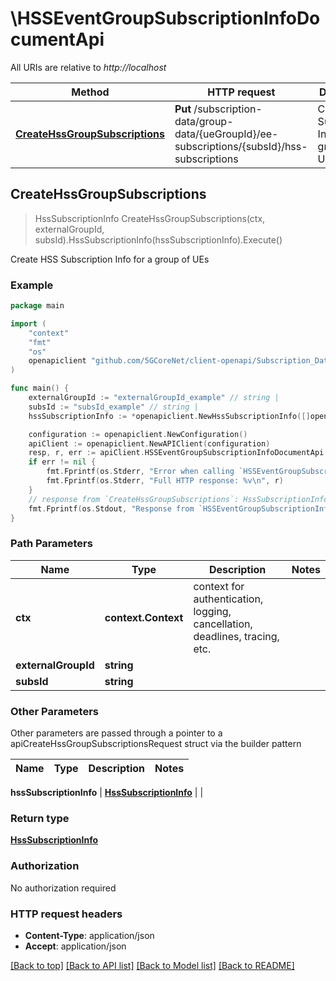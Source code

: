 # \HSSEventGroupSubscriptionInfoDocumentApi

All URIs are relative to *http://localhost*

Method | HTTP request | Description
------------- | ------------- | -------------
[**CreateHssGroupSubscriptions**](HSSEventGroupSubscriptionInfoDocumentApi.md#CreateHssGroupSubscriptions) | **Put** /subscription-data/group-data/{ueGroupId}/ee-subscriptions/{subsId}/hss-subscriptions | Create HSS Subscription Info for a group of UEs



## CreateHssGroupSubscriptions

> HssSubscriptionInfo CreateHssGroupSubscriptions(ctx, externalGroupId, subsId).HssSubscriptionInfo(hssSubscriptionInfo).Execute()

Create HSS Subscription Info for a group of UEs

### Example

```go
package main

import (
    "context"
    "fmt"
    "os"
    openapiclient "github.com/5GCoreNet/client-openapi/Subscription_Data"
)

func main() {
    externalGroupId := "externalGroupId_example" // string | 
    subsId := "subsId_example" // string | 
    hssSubscriptionInfo := *openapiclient.NewHssSubscriptionInfo([]openapiclient.HssSubscriptionItem{*openapiclient.NewHssSubscriptionItem("HssInstanceId_example", "SubscriptionId_example")}) // HssSubscriptionInfo | 

    configuration := openapiclient.NewConfiguration()
    apiClient := openapiclient.NewAPIClient(configuration)
    resp, r, err := apiClient.HSSEventGroupSubscriptionInfoDocumentApi.CreateHssGroupSubscriptions(context.Background(), externalGroupId, subsId).HssSubscriptionInfo(hssSubscriptionInfo).Execute()
    if err != nil {
        fmt.Fprintf(os.Stderr, "Error when calling `HSSEventGroupSubscriptionInfoDocumentApi.CreateHssGroupSubscriptions``: %v\n", err)
        fmt.Fprintf(os.Stderr, "Full HTTP response: %v\n", r)
    }
    // response from `CreateHssGroupSubscriptions`: HssSubscriptionInfo
    fmt.Fprintf(os.Stdout, "Response from `HSSEventGroupSubscriptionInfoDocumentApi.CreateHssGroupSubscriptions`: %v\n", resp)
}
```

### Path Parameters


Name | Type | Description  | Notes
------------- | ------------- | ------------- | -------------
**ctx** | **context.Context** | context for authentication, logging, cancellation, deadlines, tracing, etc.
**externalGroupId** | **string** |  | 
**subsId** | **string** |  | 

### Other Parameters

Other parameters are passed through a pointer to a apiCreateHssGroupSubscriptionsRequest struct via the builder pattern


Name | Type | Description  | Notes
------------- | ------------- | ------------- | -------------


 **hssSubscriptionInfo** | [**HssSubscriptionInfo**](HssSubscriptionInfo.md) |  | 

### Return type

[**HssSubscriptionInfo**](HssSubscriptionInfo.md)

### Authorization

No authorization required

### HTTP request headers

- **Content-Type**: application/json
- **Accept**: application/json

[[Back to top]](#) [[Back to API list]](../README.md#documentation-for-api-endpoints)
[[Back to Model list]](../README.md#documentation-for-models)
[[Back to README]](../README.md)

